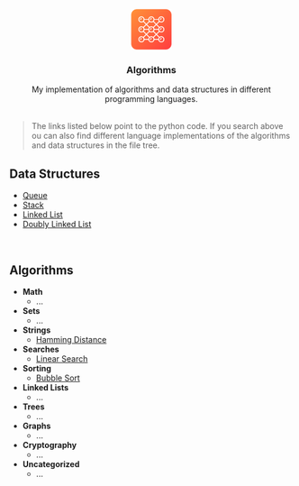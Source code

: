 <p align="center">
    <img src="branding/logo.png" alt="Repository logo" width="72" height="72">
</p>

<h3 align="center">Algorithms</h3>

<p align="center">
  My implementation of algorithms and data structures in different programming languages.
  <br>
  <br>
</p>

> The links listed below point to the python code. If you search above ou can also find different language implementations of the algorithms and data structures in the file tree.

## Data Structures

- [Queue](./python/data-structures/queue.py)  
- [Stack](./python/data-structures/stack.py)
- [Linked List](./python/data-structures/linked-list.py)
- [Doubly Linked List](./python/data-structures/doubly-linked-list.py)

<br>

## Algorithms

- **Math**
  - ...
- **Sets**
  - ...
- **Strings**
  - [Hamming Distance](./algorithms/strings/hamming_distance.py)
- **Searches**
  - [Linear Search](./algorithms/search/linear_search.py)
- **Sorting**
  - [Bubble Sort](./algorithms/sort/bubble_sort.py)
- **Linked Lists**
  - ...
- **Trees**
  - ...
- **Graphs**
  - ...
- **Cryptography**
  - ...
- **Uncategorized**
  - ...
